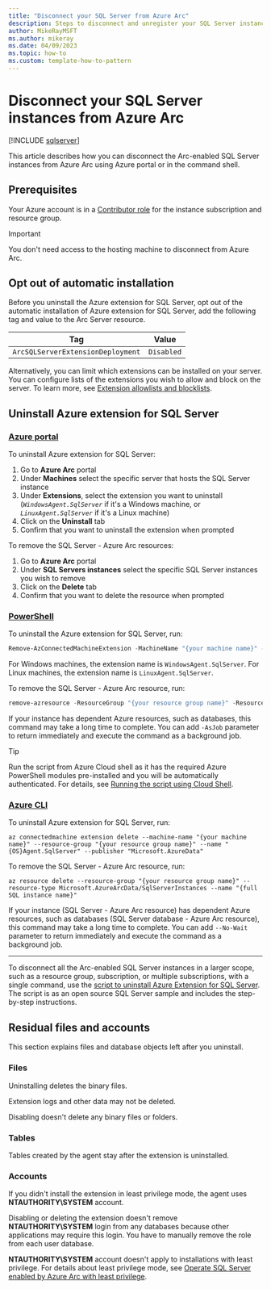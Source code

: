 ```yaml
---
title: "Disconnect your SQL Server from Azure Arc"
description: Steps to disconnect and unregister your SQL Server instances from Azure Arc.
author: MikeRayMSFT
ms.author: mikeray
ms.date: 04/09/2023
ms.topic: how-to
ms.custom: template-how-to-pattern
---
```


# Disconnect your SQL Server instances from Azure Arc

[!INCLUDE [sqlserver](../../includes/applies-to-version/sqlserver.md)]

This article describes how you can disconnect the Arc-enabled SQL Server instances from Azure Arc using Azure portal or in the command shell.

## Prerequisites

Your Azure account is in a [Contributor role](/azure/role-based-access-control/built-in-roles#contributor) for the instance subscription and resource group.

> [!IMPORTANT]
> You don't need access to the hosting machine to disconnect from Azure Arc.

## Opt out of automatic installation

Before you uninstall the Azure extension for SQL Server, opt out of the automatic installation of Azure extension for SQL Server, add the following tag and value to the Arc Server resource.

| Tag | Value |
| --- | ----- |
| `ArcSQLServerExtensionDeployment` | `Disabled` |

Alternatively, you can limit which extensions can be installed on your server. You can configure lists of the extensions you wish to allow and block on the server. To learn more, see [Extension allowlists and blocklists](/azure/azure-arc/servers/security-overview#extension-allowlists-and-blocklists).

## Uninstall Azure extension for SQL Server

### [Azure portal](#tab/azure)

To uninstall Azure extension for SQL Server:

1. Go to **Azure Arc** portal
1. Under **Machines** select the specific server that hosts the SQL Server instance
1. Under **Extensions**, select the extension you want to uninstall (*`WindowsAgent.SqlServer`* if it's a Windows machine, or *`LinuxAgent.SqlServer`* if it's a Linux  machine)
1. Click on the **Uninstall** tab
1. Confirm that you want to uninstall the extension when prompted

To remove the SQL Server - Azure Arc resources:

1. Go to **Azure Arc** portal
1. Under **SQL Servers instances** select the specific SQL Server instances you wish to remove
1. Click on the **Delete** tab
1. Confirm that you want to delete the resource when prompted

### [PowerShell](#tab/powershell)

To uninstall the Azure extension for SQL Server, run:

```powershell
Remove-AzConnectedMachineExtension -MachineName "{your machine name}" -ResourceGroup "{your resource group name}" -Name "{extension name}" -NoWait 
```

For Windows machines, the extension name is `WindowsAgent.SqlServer`. For Linux machines, the extension name is `LinuxAgent.SqlServer`.

To remove the SQL Server - Azure Arc resource, run:

```powershell
remove-azresource -ResourceGroup "{your resource group name}" -ResourceType Microsoft.AzureArcData/SqlServerInstances -Name "{full SQL instance name}" -Force 
```
If your instance has dependent Azure resources, such as databases, this command may take a long time to complete. You can add `-AsJob` parameter to return immediately and execute the command as a background job. 

> [!TIP]  
> Run the script from Azure Cloud shell as it has the required Azure PowerShell modules pre-installed and you will be automatically authenticated. For details, see [Running the script using Cloud Shell](https://github.com/microsoft/sql-server-samples/tree/master/samples/manage/azure-arc-enabled-sql-server/uninstall-azure-extension-for-sql-server#running-the-script-using-cloud-shell).

### [Azure CLI](#tab/az)

To uninstall Azure extension for SQL Server, run:

```azurecli
az connectedmachine extension delete --machine-name "{your machine name}" --resource-group "{your resource group name}" --name "{OS}Agent.SqlServer" --publisher "Microsoft.AzureData" 
```

To remove the SQL Server - Azure Arc resource, run:

```azurecli
az resource delete --resource-group "{your resource group name}" --resource-type Microsoft.AzureArcData/SqlServerInstances --name "{full SQL instance name}"
```

 If your instance (SQL Server - Azure Arc resource) has dependent Azure resources, such as databases (SQL Server database - Azure Arc resource), this command may take a long time to complete. You can add `--No-Wait` parameter to return immediately and execute the command as a background job.

---

To disconnect all the Arc-enabled SQL Server instances in a larger scope, such as a resource group, subscription, or multiple subscriptions, with a single command, use the [script to uninstall Azure Extension for SQL Server](https://github.com/microsoft/sql-server-samples/tree/master/samples/manage/azure-arc-enabled-sql-server/uninstall-azure-extension-for-sql-server). The script is as an open source SQL Server sample and includes the step-by-step instructions.

## Residual files and accounts

This section explains files and database objects left after you uninstall.

### Files

Uninstalling deletes the binary files.

Extension logs and other data may not be deleted.

Disabling doesn't delete any binary files or folders.

### Tables

Tables created by the agent stay after the extension is uninstalled.

### Accounts

If you didn't install the extension in least privilege mode, the agent uses **NTAUTHORITY\SYSTEM** account.

Disabling or deleting the extension doesn't remove **NTAUTHORITY\SYSTEM** login from any databases because other applications may require this login. You have to manually remove the role from each user database.

**NTAUTHORITY\SYSTEM** account doesn't apply to installations with least privilege. For details about least privilege mode, see [Operate SQL Server enabled by Azure Arc with least privilege](configure-least-privilege.md).
